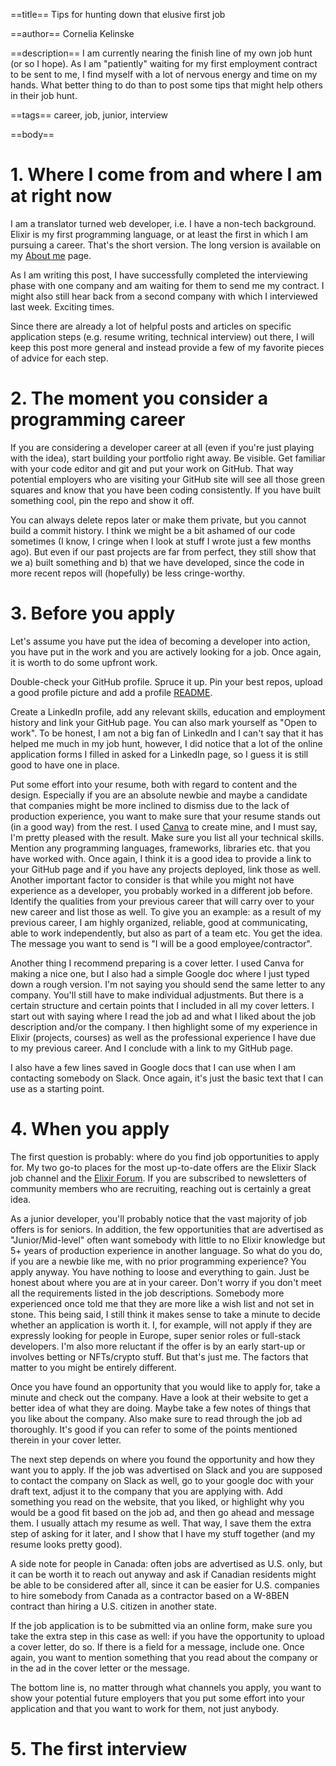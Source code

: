==title==
Tips for hunting down that elusive first job

==author==
Cornelia Kelinske

==description==
I am currently nearing the finish line of my own job hunt (or so I hope). As I am "patiently" waiting for my first employment contract to be sent to me, I find myself with a lot of nervous energy and time on my hands. What better thing to do than to post some tips that might help others in their job hunt.


==tags==
career, job, junior, interview


==body==

# 1. Where I come from and where I am at right now


I am a translator turned web developer, i.e. I have a non-tech background. Elixir is my first programming language, or at least the first in which I am pursuing a career. That's the short version. The long version is available on my [About me](https://connie.codes/about) page. 

As I am writing this post, I have successfully completed the interviewing phase with one company and am waiting for them to send me my contract. I might also still hear back from a second company with which I interviewed last week. Exciting times.

Since there are already a lot of helpful posts and articles on specific application steps (e.g. resume writing, technical interview) out there, I will keep this post more general and instead provide a few of my favorite pieces of advice for each step.


# 2. The moment you consider a programming career


If you are considering a developer career at all (even if you're just playing with the idea), start building your portfolio right away. Be visible. Get familiar with your code editor and git and put your work on GitHub. That way potential employers who are visiting your GitHub site will see all those green squares and know that you have been coding consistently. 
If you have built something cool, pin the repo and show it off.

You can always delete repos later or make them private, but you cannot build a commit history. I think we might be a bit ashamed of our code sometimes (I know, I cringe when I look at stuff I wrote just a few months ago). But even if our past projects are far from perfect, they still show that we a) built something and b) that we have developed, since the code in more recent repos will (hopefully) be less cringe-worthy.


# 3. Before you apply


Let's assume you have put the idea of becoming a developer into action, you have put in the work and you are actively looking for a job. Once again, it is worth to do some upfront work. 

Double-check your GitHub profile. Spruce it up. Pin your best repos, upload a good profile picture and add a profile [README](https://docs.github.com/en/account-and-profile/setting-up-and-managing-your-github-profile/customizing-your-profile/managing-your-profile-readme).

Create a LinkedIn profile, add any relevant skills, education and employment history and link your GitHub page. You can also mark yourself as "Open to work". To be honest, I am not a big fan of LinkedIn and I can't say that it has helped me much in my job hunt, however, I did notice that a lot of the online application forms I filled in asked for a LinkedIn page, so I guess it is still good to have one in place.

Put some effort into your resume, both with regard to content and the design. Especially if you are an absolute newbie and maybe a candidate that companies might be more inclined to dismiss due to the lack of production experience, you want to make sure that your resume stands out (in a good way) from the rest. I used [Canva](canva.com) to create mine, and I must say, I'm pretty pleased with the result. Make sure you list all your technical skills. Mention any programming languages, frameworks, libraries etc. that you have worked with. Once again, I think it is a good idea to provide a link to your GitHub page and if you have any projects deployed, link those as well. Another important factor to consider is that while you might not have experience as a developer, you probably worked in a different job before. Identify the qualities from your previous career that will carry over to your new career and list those as well. To give you an example: as a result of my previous career, I am highly organized, reliable, good at communicating, able to work independently, but also as part of a team etc. You get the idea. The message you want to send is "I will be a good employee/contractor".

Another thing I recommend preparing is a cover letter. I used Canva for making a nice one, but I also had a simple Google doc where I just typed down a rough version. I'm not saying you should send the same letter to any company. You'll still have to make individual adjustments. But there is a certain structure and certain points that I included in all my cover letters. I start out with saying where I read the job ad and what I liked about the job description and/or the company. I then highlight some of my experience in Elixir (projects, courses) as well as the professional experience I have due to my previous career. And I conclude with a link to my GitHub page.

I also have a few lines saved in Google docs that I can use when I am contacting somebody on Slack. Once again, it's just the basic text that I can use as a starting point.


# 4. When you apply


The first question is probably: where do you find job opportunities to apply for. My two go-to places for the most up-to-date offers are the Elixir Slack job channel and the [Elixir Forum](https://elixirforum.com/c/work/elixir-jobs/16). 
If you are subscribed to newsletters of community members who are recruiting, reaching out is certainly a great idea.

As a junior developer, you'll probably notice that the vast majority of job offers is for seniors. In addition, the few opportunities that are advertised as "Junior/Mid-level" often want somebody with little to no Elixir knowledge but 5+ years of production experience in another language. So what do you do, if you are a newbie like me, with no prior programming experience?
You apply anyway. You have nothing to loose and everything to gain. Just be honest about where you are at in your career.
Don't worry if you don't meet all the requirements listed in the job descriptions. Somebody more experienced once told me that they are more like a wish list and not set in stone.
This being said, I still think it makes sense to take a minute to decide whether an application is worth it. I, for example, will not apply if they are expressly looking for people in Europe, super senior roles or full-stack developers. I'm also more reluctant if the offer is by an early start-up or involves betting or NFTs/crypto stuff. But that's just me. The factors that matter to you might be entirely different.

Once you have found an opportunity that you would like to apply for, take a minute and check out the company. Have a look at their website to get a better idea of what they are doing. Maybe take a few notes of things that you like about the company. Also make sure to read through the job ad thoroughly. It's good if you can refer to some of the points mentioned therein in your cover letter.

The next step depends on where you found the opportunity and how they want you to apply. If the job was advertised on Slack and you are supposed to contact the company on Slack as well, go to your google doc with your draft text, adjust it to the company that you are applying with. Add something you read on the website, that you liked, or highlight why you would be a good fit based on the job ad, and then go ahead and message them. I usually attach my resume as well. That way, I save them the extra step of asking for it later, and I show that I have my stuff together (and my resume looks pretty good). 

A side note for people in Canada: often jobs are advertised as U.S. only, but it can be worth it to reach out anyway and ask if Canadian residents might be able to be considered after all, since it can be easier for U.S. companies to hire somebody from Canada as a contractor based on a W-8BEN contract than hiring a U.S. citizen in another state.

If the job application is to be submitted via an online form, make sure you take the extra step in this case as well: if you have the opportunity to upload a cover letter, do so. If there is a field for a message, include one. Once again, you want to mention something that you read about the company or in the ad in the cover letter or the message.

The bottom line is, no matter through what channels you apply, you want to show your potential future employers that you put some effort into your application and that you want to work for them, not just anybody.


# 5. The first interview







